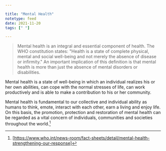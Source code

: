 ```yaml
---

title: "Mental Health"
notetype: feed
date: 2021-11-20
tags: [" "]

---
```



>Mental health is an integral and essential component of health. The WHO constitution states: "Health is a state of complete physical, mental and social well-being and not merely the absence of disease or infirmity." An important implication of this definition is that mental health is more than just the absence of mental disorders or disabilities.
>
Mental health is a state of well-being in which an individual realizes his or her own abilities, can cope with the normal stresses of life, can work productively and is able to make a contribution to his or her community.
>
Mental health is fundamental to our collective and individual ability as humans to think, emote, interact with each other, earn a living and enjoy life. On this basis, the promotion, protection and restoration of mental health can be regarded as a vital concern of individuals, communities and societies throughout the world.[^1]




[^1]: [https://www.who.int/news-room/fact-sheets/detail/mental-health-strengthening-our-response]
